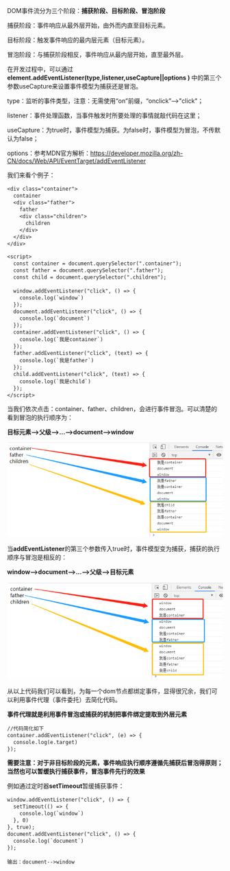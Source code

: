 DOM事件流分为三个阶段：**捕获阶段、目标阶段、冒泡阶段**

捕获阶段：事件响应从最外层开始，由外而内直至目标元素。

目标阶段：触发事件响应的最内层元素（目标元素）。

冒泡阶段：与捕获阶段相反，事件响应从最内层开始，直至最外层。

在开发过程中，可以通过 **element.addEventListener(type,listener,useCapture||options  )** 中的第三个参数useCapture来设置事件模型为捕获还是冒泡。

type：监听的事件类型，注意：无需使用“on”前缀，“onclick”-->"click"；

listener：事件处理函数，当事件触发时所要处理的事情就敲代码在这里；

useCapture：为true时，事件模型为捕获。为false时，事件模型为冒泡，不传默认为false；

options：参考MDN官方解析：https://developer.mozilla.org/zh-CN/docs/Web/API/EventTarget/addEventListener

我们来看个例子：

```
<div class="container">
  container
  <div class="father">
    father
    <div class="children">
      children
    </div>
  </div>
</div>
```

```
<script>
  const container = document.querySelector(".container");
  const father = document.querySelector(".father");
  const child = document.querySelector(".children");

  window.addEventListener("click", () => {
    console.log(`window`)
  });
  document.addEventListener("click", () => {
    console.log(`document`)
  });
  container.addEventListener("click", () => {
    console.log(`我是container`)
  });
  father.addEventListener("click", (text) => {
    console.log(`我是father`)
  });
  child.addEventListener("click", (text) => {
    console.log(`我是child`)
  });
</script>
```

当我们依次点击：container、father、children，会进行事件冒泡。可以清楚的看到冒泡的执行顺序为：

**目标元素-->父级-->...-->document-->window**

![](../images/buhuo/p1.png)

当**addEventListener**的第三个参数传入true时，事件模型变为捕获，捕获的执行顺序与冒泡是相反的：

**window-->document-->...-->父级-->目标元素**

![](../images/buhuo/p2.png)

从以上代码我们可以看到，为每一个dom节点都绑定事件，显得很冗余，我们可以利用事件代理（事件委托）去简化代码。

**事件代理就是利用事件冒泡或捕获的机制把事件绑定提取到外层元素**

```
//代码简化如下
container.addEventListener("click", (e) => {
  console.log(e.target)
});
```

**需要注意：对于非目标阶段的元素，事件响应执行顺序遵循先捕获后冒泡得原则；当然也可以暂缓执行捕获事件，冒泡事件先行的效果**

例如通过定时器**setTimeout**暂缓捕获事件：

```
window.addEventListener("click", () => {
  setTimeout(() => {
    console.log(`window`)
  }, 0)
}, true);
document.addEventListener("click", () => {
  console.log(`document`)
});

输出：document-->window
```